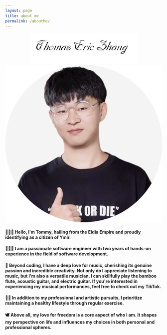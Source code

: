 ```yaml
---
layout: page
title: about me
permalink: /aboutMe/
---
```

<div align=center><img src="/assets/photoAlbum/thomasericzhang.png"></div> 

<div align=center><img src="/assets/photoAlbum/Tommy'sFace.png"></div> 

#### 🙇🏻‍♂️  Hello, I'm Tommy, hailing from the Eldia Empire and proudly identifying as a citizen of Ymir.

#### 👨🏻‍💻  I am a passionate software engineer with two years of hands-on experience in the field of software development.

#### 🎵  Beyond coding, I have a deep love for music, cherishing its genuine passion and incredible creativity. Not only do I appreciate listening to music, but I'm also a versatile musician. I can skillfully play the bamboo flute, acoustic guitar, and electric guitar. If you're interested in experiencing my musical performances, feel free to check out my TikTok.

#### 🏋🏻  In addition to my professional and artistic pursuits, I prioritize maintaining a healthy lifestyle through regular exercise.

#### 🕊️  Above all, my love for freedom is a core aspect of who I am. It shapes my perspective on life and influences my choices in both personal and professional spheres.
